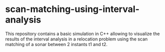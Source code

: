 # scan-matching-using-interval-analysis
This repository contains a basic simulation in C++ allowing to visualize the results of the interval analysis in a relocation problem using the scan matching of a sonar between 2 instants t1 and t2.
